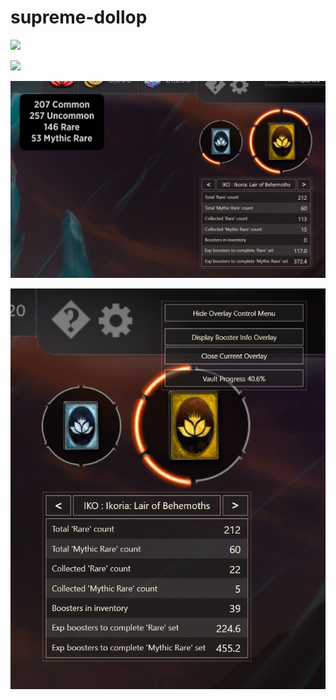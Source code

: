 # supreme-dollop

![](https://raw.githubusercontent.com/mmhartnoll/supreme-dollop/screenshots/88052722_554083985451091_7484107180455493632_n.png)

![](https://raw.githubusercontent.com/mmhartnoll/supreme-dollop/screenshots/91202063_203375500951452_7439853125927698432_n.png)

![](https://raw.githubusercontent.com/mmhartnoll/supreme-dollop/screenshots/105693051_902260016926438_7122646349649798038_n.png)

![](https://raw.githubusercontent.com/mmhartnoll/supreme-dollop/screenshots/96359959_1444815825702116_3576975916615598080_n.png)
